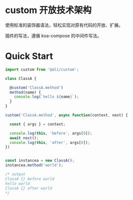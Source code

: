
# custom 开放技术架构

  使用标准的装饰器语法，轻松实现对原有代码的开放、扩展。

  插件的写法，遵循 koa-compose 的中间件写法。

# Quick Start

```js
import custom from '@ali/custom';

class ClassA {

  @custom('ClassA.method')
  method(name) {
    console.log(`hello ${name}`);
  }
}

custom('ClassA.method', async function(context, next) {

  const { args } = context;

  console.log(this, 'before', args[0]);
  await next();
  console.log(this, 'after', args[0]);
})


const instancea = new ClassA();
instancea.method('world');

/* output
ClassA {} before world
hello world
ClassA {} after world
*/
```


